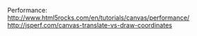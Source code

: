 Performance:
http://www.html5rocks.com/en/tutorials/canvas/performance/
http://jsperf.com/canvas-translate-vs-draw-coordinates